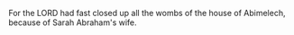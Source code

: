 For the LORD had fast closed up all the wombs of the house of Abimelech, because of Sarah Abraham's wife.
